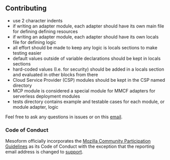 ## Contributing
* use 2 character indents
* if writing an adapter module, each adapter should have its own main file for defining defining 
resources
* if writing an adapter module, each adapter should have its own locals file for defining logic
* all effort should be made to keep any logic is locals sections to make testing easier
* default values outside of variable declarations should be kept in locals sections
* hard-coded values (I.e. for security) should be added in a locals section and evaluated in other
blocks from there
* Cloud Service Provider (CSP) modules should be kept in the CSP named directory
* MCP module is considered a special module for MMCF adapters for serverless deployment modules
* tests directory contains example and testable cases for each module, or module adapter, logic

Feel free to ask any questions in issues or on this [email](mailto:support@mesoform.com).

### Code of Conduct

Mesoform officially incorporates the [Mozilla Community Participation Guidelines](https://www.mozilla.org/en-US/about/governance/policies/participation/) as its Code of Conduct with the exception that the reporting email address is changed to [support](mailto:support@mesoform.com).
